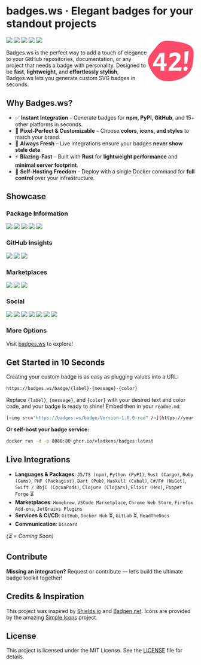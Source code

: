# badges.ws · Elegant badges for your standout projects 

<picture><img src="assets/logo.svg" align="right" width="128" /></picture>

<!-- [<img src="https://badges.ws/badge/status-production-green" />](https://badges.ws) -->
[<img src="https://badges.ws/badge/status-beta-yellow" />](https://badges.ws)
[<img src="https://badges.ws/github/license/vladkens/badges" />](https://github.com/vladkens/badges/blob/main/LICENSE)
[<img src="https://badges.ws/badge/Build_with_Rust-000000?logo=rust" />](https://www.rust-lang.org)
[<img src="https://badges.ws/badge/Hosted_on_Fly.io-24175B?logo=flydotio" />](https://fly.io)
[<img src="https://badges.ws/badge/Buy_Me_a_Coffee-ff813f?icon=buymeacoffee" />](https://buymeacoffee.com/vladkens)

Badges.ws is the perfect way to add a touch of elegance to your GitHub repositories, documentation, or any project that needs a badge with personality. Designed to be **fast**, **lightweight**, and **effortlessly stylish**, Badges.ws lets you generate custom SVG badges in seconds.

## Why Badges.ws?

- ✅ **Instant Integration** – Generate badges for **npm, PyPI, GitHub**, and 15+ other platforms in seconds.
- 🎨 **Pixel-Perfect & Customizable** – Choose **colors, icons, and styles** to match your brand.
- 🔄 **Always Fresh** – Live integrations ensure your badges **never show stale data**.
- ⚡ **Blazing-Fast** – Built with **Rust** for **lightweight performance** and **minimal server footprint**.
- 🔧 **Self-Hosting Freedom** – Deploy with a single Docker command for **full control** over your infrastructure.

## Showcase

### Package Information

<picture><img src="https://badges.ws/npm/v/react?color=cb3837&logo=npm" /></picture>
<picture><img src="https://badges.ws/pypi/v/requests?color=3775a9&logo=pypi" /></picture>
<picture><img src="https://badges.ws/crates/v/tokio?color=f74d02&logo=rust" /></picture>
<picture><img src="https://badges.ws/gem/v/rails?color=cc342d&logo=rubygems" /></picture>
<picture><img src="https://badges.ws/packagist/v/laravel/laravel?color=f28d1a&logo=packagist" /></picture>

### GitHub Insights

<picture><img src="https://badges.ws/github/stars/facebook/react?logo=github" /></picture>
<picture><img src="https://badges.ws/github/release/facebook/react" /></picture>
<picture><img src="https://badges.ws/github/license/facebook/react" /></picture>

### Marketplaces

<picture><img src="https://badges.ws/homebrew/v/node?color=orange&logo=homebrew" /></picture>
<picture><img src="https://badges.ws/vscode/v/ms-python.python?color=blue&logo=vscodium" /></picture>
<picture><img src="https://badges.ws/cws/v/ckkdlimhmcjmikdlpkmbgfkaikojcbjk?logo=googlechrome" /></picture>

### Social

<picture><img src="https://badges.ws/badge/Gmail-EA4335?logo=gmail" /></picture>
<picture><img src="https://badges.ws/badge/Telegram-26A5E4?logo=telegram" /></picture>
<picture><img src="https://badges.ws/badge/X%2FTwitter-000000?logo=x" /></picture>
<picture><img src="https://badges.ws/badge/Discord-5865F2?logo=discord" /></picture>
<picture><img src="https://badges.ws/badge/Reddit-FF4500?logo=reddit" /></picture>
<picture><img src="https://badges.ws/badge/YouTube-FF0000?logo=youtube" /></picture>
<picture><img src="https://badges.ws/badge/Twitch-9146FF?logo=twitch" /></picture>

### More Options

Visit [badges.ws](https://badges.ws) to explore!

## Get Started in 10 Seconds

Creating your custom badge is as easy as plugging values into a URL:

```sh
https://badges.ws/badge/{label}-{message}-{color}
```

Replace `{label}`, `{message}`, and `{color}` with your desired text and color code, and your badge is ready to shine! Embed then in your `readme.md`:

```sh
[<img src="https://badges.ws/badge/Version-1.0.0-red" />](https://your-project.link)
```

**Or self-host your badge service:**

```sh
docker run -d -p 8080:80 ghcr.io/vladkens/badges:latest
```

## Live Integrations

- **Languages & Packages**: `JS/TS (npm)`, `Python (PyPI)`, `Rust (Cargo)`, `Ruby (Gems)`, `PHP (Packagist)`, `Dart (Pub)`, `Haskell (Cabal)`, `C#/F# (NuGet)`, `Swift / ObjC (CocoaPods)`, `Clojure (Clojars)`, `Elixir (Hex)`, `Puppet Forge` ⏳
- **Marketplaces**: `Homebrew`, `VSCode Marketplace`, `Chrome Web Store`, `Firefox Add-ons`, `JetBrains Plugins`
- **Services & CI/CD**: `GitHub`, `Docker Hub` ⏳, `GitLab` ⏳, `ReadTheDocs`
- **Communication**: `Discord`

*(⏳ = Coming Soon)*

## Contribute

**Missing an integration?** Request or contribute — let’s build the ultimate badge toolkit together!

## Credits & Inspiration

This project was inspired by [Shields.io](https://github.com/badges/shields) and [Badgen.net](https://github.com/badgen/badgen.net). Icons are provided by the amazing [Simple Icons](https://simpleicons.org/) project.

## License

This project is licensed under the MIT License. See the [LICENSE](/LICENSE) file for details.
